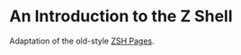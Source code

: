 # An Introduction to the Z Shell

Adaptation of the old-style [ZSH Pages](http://zsh.sourceforge.net).
